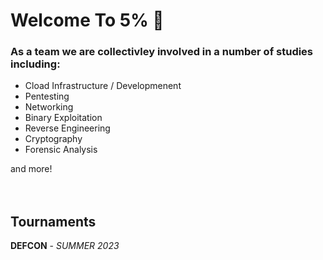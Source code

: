 # Welcome To 5% 👋

### As a team we are collectivley involved in a number of studies including:   
- Cload Infrastructure / Developmenent
- Pentesting
- Networking
- Binary Exploitation
- Reverse Engineering
- Cryptography
- Forensic Analysis  

and more!  
<br>
<br>
## Tournaments
**DEFCON** - *SUMMER 2023*  
